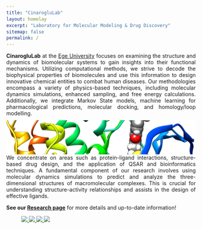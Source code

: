 ```yaml
---
title: "CinarogluLab"
layout: homelay
excerpt: "Laboratory for Molecular Modeling & Drug Discovery"
sitemap: false
permalink: /
---
```


  
<div style="display: flex; flex-direction: column; align-items: flex-start;">
  <div style="text-align: justify;">
  <b>CinarogluLab</b> at the <a href="https://ege.edu.tr/">Ege University</a> focuses on examining the structure and dynamics of biomolecular systems to gain insights into their functional mechanisms. Utilizing computational methods, we strive to decode the biophysical properties of biomolecules and use this information to design innovative chemical entities to combat human diseases. Our methodologies encompass a variety of physics-based techniques, including molecular dynamics simulations, enhanced sampling, and free energy calculations. Additionally, we integrate Markov State models, machine learning for pharmacological predictions, molecular docking, and homology/loop modelling.
</div>
  <img src="https://raw.githubusercontent.com/CinarogluLab/cinaroglulab.github.io/main/images/images-0006.png" alt="Biomolecular Dynamics" style="width: 100%; height: auto; margin-top: 10px;">
<div style="text-align: justify;">
  We concentrate on areas such as protein-ligand interactions, structure-based drug design, and the application of QSAR and bioinformatics techniques. A fundamental component of our research involves using molecular dynamics simulations to predict and analyze the three-dimensional structures of macromolecular complexes. This is crucial for understanding structure-activity relationships and assists in the design of effective ligands.
</div>
</div>


<b>See our [Research page](research)</b> for more details and up-to-date information!

<figure class="fourth">
      <a href="https://ege.edu.tr/" target="_blank" rel="noopener noreferrer">
        <img src="{{ site.url }}{{ site.baseurl }}/images/logopic/ege.png" style="width: 100px">
      </a>
      <a href="https://biyomuhendislik.ege.edu.tr/" target="_blank" rel="noopener noreferrer">
        <img src="{{ site.url }}{{ site.baseurl }}/images/logopic/biyo.jpeg" style="width: 100px">
      </a>
      <a href="https://www.truba.gov.tr/" target="_blank" rel="noopener noreferrer">
        <img src="{{ site.url }}{{ site.baseurl }}/images/logopic/truba_logo.png" style="height: 100px">
      </a>
      <a href="https://www.uhem.itu.edu.tr/" target="_blank" rel="noopener noreferrer">
        <img src="{{ site.url }}{{ site.baseurl }}/images/logopic/uhem_logo.png" style="height: 100px">
      </a>
</figure>

